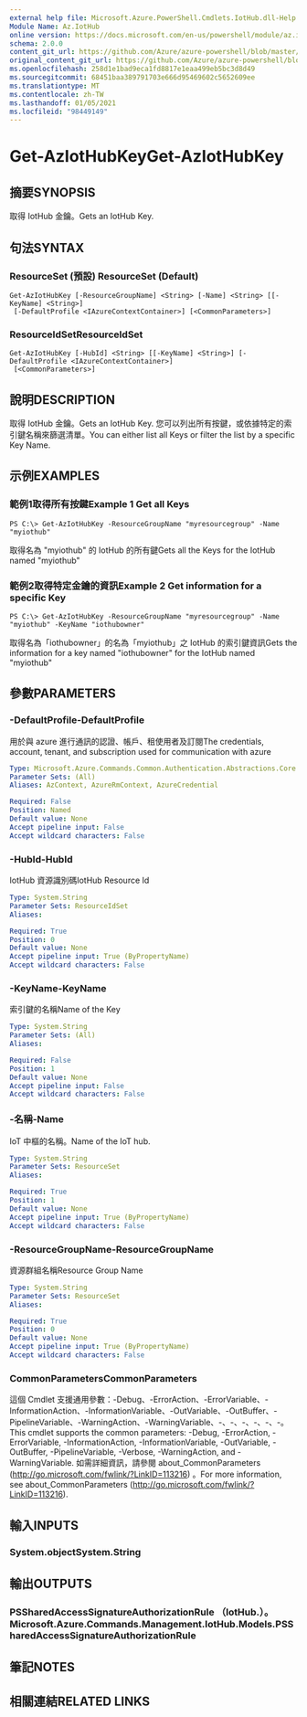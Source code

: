 ```yaml
---
external help file: Microsoft.Azure.PowerShell.Cmdlets.IotHub.dll-Help.xml
Module Name: Az.IotHub
online version: https://docs.microsoft.com/en-us/powershell/module/az.iothub/get-aziothubkey
schema: 2.0.0
content_git_url: https://github.com/Azure/azure-powershell/blob/master/src/IotHub/IotHub/help/Get-AzIotHubKey.md
original_content_git_url: https://github.com/Azure/azure-powershell/blob/master/src/IotHub/IotHub/help/Get-AzIotHubKey.md
ms.openlocfilehash: 258d1e1bad9eca1fd8817e1eaa499eb5bc3d8d49
ms.sourcegitcommit: 68451baa389791703e666d95469602c5652609ee
ms.translationtype: MT
ms.contentlocale: zh-TW
ms.lasthandoff: 01/05/2021
ms.locfileid: "98449149"
---
```

# <span data-ttu-id="1b6b9-101">Get-AzIotHubKey</span><span class="sxs-lookup"><span data-stu-id="1b6b9-101">Get-AzIotHubKey</span></span>

## <span data-ttu-id="1b6b9-102">摘要</span><span class="sxs-lookup"><span data-stu-id="1b6b9-102">SYNOPSIS</span></span>
<span data-ttu-id="1b6b9-103">取得 IotHub 金鑰。</span><span class="sxs-lookup"><span data-stu-id="1b6b9-103">Gets an IotHub Key.</span></span>

## <span data-ttu-id="1b6b9-104">句法</span><span class="sxs-lookup"><span data-stu-id="1b6b9-104">SYNTAX</span></span>

### <span data-ttu-id="1b6b9-105">ResourceSet (預設) </span><span class="sxs-lookup"><span data-stu-id="1b6b9-105">ResourceSet (Default)</span></span>
```
Get-AzIotHubKey [-ResourceGroupName] <String> [-Name] <String> [[-KeyName] <String>]
 [-DefaultProfile <IAzureContextContainer>] [<CommonParameters>]
```

### <span data-ttu-id="1b6b9-106">ResourceIdSet</span><span class="sxs-lookup"><span data-stu-id="1b6b9-106">ResourceIdSet</span></span>
```
Get-AzIotHubKey [-HubId] <String> [[-KeyName] <String>] [-DefaultProfile <IAzureContextContainer>]
 [<CommonParameters>]
```

## <span data-ttu-id="1b6b9-107">說明</span><span class="sxs-lookup"><span data-stu-id="1b6b9-107">DESCRIPTION</span></span>
<span data-ttu-id="1b6b9-108">取得 IotHub 金鑰。</span><span class="sxs-lookup"><span data-stu-id="1b6b9-108">Gets an IotHub Key.</span></span>
<span data-ttu-id="1b6b9-109">您可以列出所有按鍵，或依據特定的索引鍵名稱來篩選清單。</span><span class="sxs-lookup"><span data-stu-id="1b6b9-109">You can either list all Keys or filter the list by a specific Key Name.</span></span>

## <span data-ttu-id="1b6b9-110">示例</span><span class="sxs-lookup"><span data-stu-id="1b6b9-110">EXAMPLES</span></span>

### <span data-ttu-id="1b6b9-111">範例1取得所有按鍵</span><span class="sxs-lookup"><span data-stu-id="1b6b9-111">Example 1 Get all Keys</span></span>
```
PS C:\> Get-AzIotHubKey -ResourceGroupName "myresourcegroup" -Name "myiothub"
```

<span data-ttu-id="1b6b9-112">取得名為 "myiothub" 的 IotHub 的所有鍵</span><span class="sxs-lookup"><span data-stu-id="1b6b9-112">Gets all the Keys for the IotHub named "myiothub"</span></span>

### <span data-ttu-id="1b6b9-113">範例2取得特定金鑰的資訊</span><span class="sxs-lookup"><span data-stu-id="1b6b9-113">Example 2 Get information for a specific Key</span></span>
```
PS C:\> Get-AzIotHubKey -ResourceGroupName "myresourcegroup" -Name "myiothub" -KeyName "iothubowner"
```

<span data-ttu-id="1b6b9-114">取得名為「iothubowner」的名為「myiothub」之 IotHub 的索引鍵資訊</span><span class="sxs-lookup"><span data-stu-id="1b6b9-114">Gets the information for a key named "iothubowner" for the IotHub named "myiothub"</span></span>

## <span data-ttu-id="1b6b9-115">參數</span><span class="sxs-lookup"><span data-stu-id="1b6b9-115">PARAMETERS</span></span>

### <span data-ttu-id="1b6b9-116">-DefaultProfile</span><span class="sxs-lookup"><span data-stu-id="1b6b9-116">-DefaultProfile</span></span>
<span data-ttu-id="1b6b9-117">用於與 azure 進行通訊的認證、帳戶、租使用者及訂閱</span><span class="sxs-lookup"><span data-stu-id="1b6b9-117">The credentials, account, tenant, and subscription used for communication with azure</span></span>

```yaml
Type: Microsoft.Azure.Commands.Common.Authentication.Abstractions.Core.IAzureContextContainer
Parameter Sets: (All)
Aliases: AzContext, AzureRmContext, AzureCredential

Required: False
Position: Named
Default value: None
Accept pipeline input: False
Accept wildcard characters: False
```

### <span data-ttu-id="1b6b9-118">-HubId</span><span class="sxs-lookup"><span data-stu-id="1b6b9-118">-HubId</span></span>
<span data-ttu-id="1b6b9-119">IotHub 資源識別碼</span><span class="sxs-lookup"><span data-stu-id="1b6b9-119">IotHub Resource Id</span></span>

```yaml
Type: System.String
Parameter Sets: ResourceIdSet
Aliases:

Required: True
Position: 0
Default value: None
Accept pipeline input: True (ByPropertyName)
Accept wildcard characters: False
```

### <span data-ttu-id="1b6b9-120">-KeyName</span><span class="sxs-lookup"><span data-stu-id="1b6b9-120">-KeyName</span></span>
<span data-ttu-id="1b6b9-121">索引鍵的名稱</span><span class="sxs-lookup"><span data-stu-id="1b6b9-121">Name of the Key</span></span>

```yaml
Type: System.String
Parameter Sets: (All)
Aliases:

Required: False
Position: 1
Default value: None
Accept pipeline input: False
Accept wildcard characters: False
```

### <span data-ttu-id="1b6b9-122">-名稱</span><span class="sxs-lookup"><span data-stu-id="1b6b9-122">-Name</span></span>
<span data-ttu-id="1b6b9-123">IoT 中樞的名稱。</span><span class="sxs-lookup"><span data-stu-id="1b6b9-123">Name of the IoT hub.</span></span> 

```yaml
Type: System.String
Parameter Sets: ResourceSet
Aliases:

Required: True
Position: 1
Default value: None
Accept pipeline input: True (ByPropertyName)
Accept wildcard characters: False
```

### <span data-ttu-id="1b6b9-124">-ResourceGroupName</span><span class="sxs-lookup"><span data-stu-id="1b6b9-124">-ResourceGroupName</span></span>
<span data-ttu-id="1b6b9-125">資源群組名稱</span><span class="sxs-lookup"><span data-stu-id="1b6b9-125">Resource Group Name</span></span>

```yaml
Type: System.String
Parameter Sets: ResourceSet
Aliases:

Required: True
Position: 0
Default value: None
Accept pipeline input: True (ByPropertyName)
Accept wildcard characters: False
```

### <span data-ttu-id="1b6b9-126">CommonParameters</span><span class="sxs-lookup"><span data-stu-id="1b6b9-126">CommonParameters</span></span>
<span data-ttu-id="1b6b9-127">這個 Cmdlet 支援通用參數：-Debug、-ErrorAction、-ErrorVariable、-InformationAction、-InformationVariable、-OutVariable、-OutBuffer、-PipelineVariable、-WarningAction、-WarningVariable、-、-、-、-、-、-。</span><span class="sxs-lookup"><span data-stu-id="1b6b9-127">This cmdlet supports the common parameters: -Debug, -ErrorAction, -ErrorVariable, -InformationAction, -InformationVariable, -OutVariable, -OutBuffer, -PipelineVariable, -Verbose, -WarningAction, and -WarningVariable.</span></span> <span data-ttu-id="1b6b9-128">如需詳細資訊，請參閱 about_CommonParameters (http://go.microsoft.com/fwlink/?LinkID=113216) 。</span><span class="sxs-lookup"><span data-stu-id="1b6b9-128">For more information, see about_CommonParameters (http://go.microsoft.com/fwlink/?LinkID=113216).</span></span>

## <span data-ttu-id="1b6b9-129">輸入</span><span class="sxs-lookup"><span data-stu-id="1b6b9-129">INPUTS</span></span>

### <span data-ttu-id="1b6b9-130">System.object</span><span class="sxs-lookup"><span data-stu-id="1b6b9-130">System.String</span></span>

## <span data-ttu-id="1b6b9-131">輸出</span><span class="sxs-lookup"><span data-stu-id="1b6b9-131">OUTPUTS</span></span>

### <span data-ttu-id="1b6b9-132">PSSharedAccessSignatureAuthorizationRule （IotHub.）。</span><span class="sxs-lookup"><span data-stu-id="1b6b9-132">Microsoft.Azure.Commands.Management.IotHub.Models.PSSharedAccessSignatureAuthorizationRule</span></span>

## <span data-ttu-id="1b6b9-133">筆記</span><span class="sxs-lookup"><span data-stu-id="1b6b9-133">NOTES</span></span>

## <span data-ttu-id="1b6b9-134">相關連結</span><span class="sxs-lookup"><span data-stu-id="1b6b9-134">RELATED LINKS</span></span>
